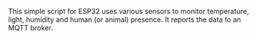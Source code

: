 This simple script for ESP32 uses various sensors to monitor temperature, light, humidity and human (or animal) presence. It reports the data to an MQTT broker.